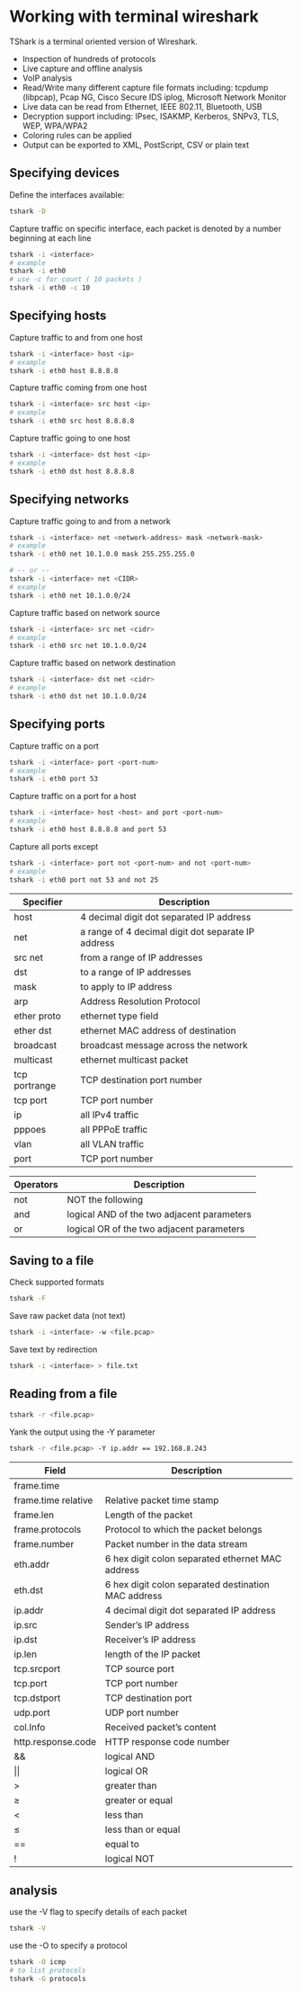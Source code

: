 # Working with terminal wireshark

TShark is a terminal oriented version of Wireshark. 

- Inspection of hundreds of protocols
- Live capture and offline analysis
- VoIP analysis
- Read/Write many different capture file formats including: tcpdump (libpcap), Pcap NG, Cisco Secure IDS iplog, Microsoft Network Monitor
- Live data can be read from Ethernet, IEEE 802.11, Bluetooth, USB
- Decryption support including: IPsec, ISAKMP, Kerberos, SNPv3, TLS, WEP, WPA/WPA2
- Coloring rules can be applied
- Output can be exported to XML, PostScript, CSV or plain text

## Specifying devices

Define the interfaces available:

```sh
tshark -D
```

Capture traffic on specific interface, each packet is denoted by a number beginning at each line

```sh
tshark -i <interface>
# example
tshark -i eth0
# use -c for count ( 10 packets )
tshark -i eth0 -c 10
```

## Specifying hosts

Capture traffic to and from one host

```sh
tshark -i <interface> host <ip>
# example 
tshark -i eth0 host 8.8.8.8
```

Capture traffic coming from one host

```sh
tshark -i <interface> src host <ip>
# example 
tshark -i eth0 src host 8.8.8.8
```

Capture traffic going to one host

```sh
tshark -i <interface> dst host <ip>
# example
tshark -i eth0 dst host 8.8.8.8
```

## Specifying networks

Capture traffic going to and from a network

```sh
tshark -i <interface> net <network-address> mask <network-mask>
# example
tshark -i eth0 net 10.1.0.0 mask 255.255.255.0

# -- or --
tshark -i <interface> net <CIDR>
# example
tshark -i eth0 net 10.1.0.0/24
```

Capture traffic based on network source

```sh
tshark -i <interface> src net <cidr>
# example
tshark -i eth0 src net 10.1.0.0/24
```

Capture traffic based on network destination

```sh
tshark -i <interface> dst net <cidr>
# example
tshark -i eth0 dst net 10.1.0.0/24
```

## Specifying ports

Capture traffic on a port

```sh
tshark -i <interface> port <port-num>
# example
tshark -i eth0 port 53
```

Capture traffic on a port for a host

```sh
tshark -i <interface> host <host> and port <port-num>
# example
tshark -i eth0 host 8.8.8.8 and port 53
```

Capture all ports except

```sh
tshark -i <interface> port not <port-num> and not <port-num>
# example
tshark -i eth0 port not 53 and not 25
```

| Specifier   | Description |
| ----------- | ----------- |
| host | 4 decimal digit dot separated IP address
| net | a range of 4 decimal digit dot separate IP address
| src net | from a range of IP addresses
| dst | to a range of IP addresses
| mask | to apply to IP address
| arp | Address Resolution Protocol
| ether proto | ethernet type field
| ether dst | ethernet MAC address of destination
| broadcast | broadcast message across the network
| multicast | ethernet multicast packet
| tcp portrange | TCP destination port number
| tcp port | TCP port number
| ip | all IPv4 traffic
| pppoes | all PPPoE traffic
| vlan | all VLAN traffic
| port | TCP port number 

| Operators | Description |
| --------- | ----------- |
| not | NOT the following |
| and | logical AND of the two adjacent parameters |
| or | logical OR of the two adjacent parameters |

## Saving to a file

Check supported formats

```sh
tshark -F
```

Save raw packet data (not text)

```sh
tshark -i <interface> -w <file.pcap>
```

Save text by redirection

```sh
tshark -i <interface> > file.txt
```
 
## Reading from a file

```sh
tshark -r <file.pcap>
```

Yank the output using the -Y parameter

```sh
tshark -r <file.pcap> -Y ip.addr == 192.168.8.243
```

| Field | Description |
| ----- | ----------- |
| frame.time
| frame.time relative | Relative packet time stamp
| frame.len | Length of the packet
| frame.protocols | Protocol to which the packet belongs
| frame.number | Packet number in the data stream
| eth.addr | 6 hex digit colon separated ethernet MAC address
| eth.dst | 6 hex digit colon separated destination MAC address
| ip.addr | 4 decimal digit dot separated IP address
| ip.src | Sender’s IP address
| ip.dst | Receiver’s IP address
| ip.len | length of the IP packet
| tcp.srcport | TCP source port
| tcp.port | TCP port number
| tcp.dstport | TCP destination port
| udp.port | UDP port number
| col.Info | Received packet’s content
| http.response.code | HTTP response code number
| && | logical AND
| \|\| | logical OR
| > | greater than
| ≥ | greater or equal
| < | less than
| ≤ | less than or equal
| == | equal to
| ! | logical NOT

## analysis

use the -V flag to specify details of each packet

```sh
tshark -V
```

use the -O to specify a protocol

```sh
tshark -O icmp
# to list protocols
tshark -G protocols
```



